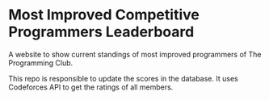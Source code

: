 # Most Improved Competitive Programmers Leaderboard

A website to show current standings of most improved programmers of The Programming Club.

This repo is responsible to update the scores in the database. It uses Codeforces API to get the ratings of all members.
